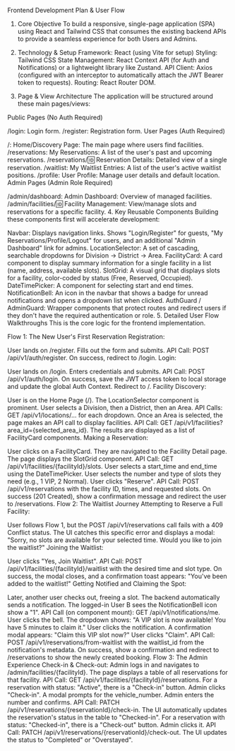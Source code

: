 Frontend Development Plan & User Flow

1. Core Objective
   To build a responsive, single-page application (SPA) using React and Tailwind CSS that consumes the existing backend APIs to provide a seamless experience for both Users and Admins.

2. Technology & Setup
   Framework: React (using Vite for setup)
   Styling: Tailwind CSS
   State Management: React Context API (for Auth and Notifications) or a lightweight library like Zustand.
   API Client: Axios (configured with an interceptor to automatically attach the JWT Bearer token to requests).
   Routing: React Router DOM.
3. Page & View Architecture
   The application will be structured around these main pages/views:

Public Pages (No Auth Required)

/login: Login form.
/register: Registration form.
User Pages (Auth Required)

/: Home/Discovery Page: The main page where users find facilities.
/reservations: My Reservations: A list of the user's past and upcoming reservations.
/reservations/:id: Reservation Details: Detailed view of a single reservation.
/waitlist: My Waitlist Entries: A list of the user's active waitlist positions.
/profile: User Profile: Manage user details and default location.
Admin Pages (Admin Role Required)

/admin/dashboard: Admin Dashboard: Overview of managed facilities.
/admin/facilities/:id: Facility Management: View/manage slots and reservations for a specific facility. 4. Key Reusable Components
Building these components first will accelerate development:

Navbar: Displays navigation links. Shows "Login/Register" for guests, "My Reservations/Profile/Logout" for users, and an additional "Admin Dashboard" link for admins.
LocationSelector: A set of cascading, searchable dropdowns for Division -> District -> Area.
FacilityCard: A card component to display summary information for a single facility in a list (name, address, available slots).
SlotGrid: A visual grid that displays slots for a facility, color-coded by status (Free, Reserved, Occupied).
DateTimePicker: A component for selecting start and end times.
NotificationBell: An icon in the navbar that shows a badge for unread notifications and opens a dropdown list when clicked.
AuthGuard / AdminGuard: Wrapper components that protect routes and redirect users if they don't have the required authentication or role. 5. Detailed User Flow Walkthroughs
This is the core logic for the frontend implementation.

Flow 1: The New User's First Reservation
Registration:

User lands on /register.
Fills out the form and submits.
API Call: POST /api/v1/auth/register.
On success, redirect to /login.
Login:

User lands on /login.
Enters credentials and submits.
API Call: POST /api/v1/auth/login.
On success, save the JWT access token to local storage and update the global Auth Context. Redirect to /.
Facility Discovery:

User is on the Home Page (/).
The LocationSelector component is prominent. User selects a Division, then a District, then an Area.
API Calls: GET /api/v1/locations/... for each dropdown.
Once an Area is selected, the page makes an API call to display facilities.
API Call: GET /api/v1/facilities?area_id={selected_area_id}.
The results are displayed as a list of FacilityCard components.
Making a Reservation:

User clicks on a FacilityCard. They are navigated to the Facility Detail page.
The page displays the SlotGrid component.
API Call: GET /api/v1/facilities/{facilityId}/slots.
User selects a start_time and end_time using the DateTimePicker.
User selects the number and type of slots they need (e.g., 1 VIP, 2 Normal).
User clicks "Reserve".
API Call: POST /api/v1/reservations with the facility ID, times, and requested slots.
On success (201 Created), show a confirmation message and redirect the user to /reservations.
Flow 2: The Waitlist Journey
Attempting to Reserve a Full Facility:

User follows Flow 1, but the POST /api/v1/reservations call fails with a 409 Conflict status.
The UI catches this specific error and displays a modal: "Sorry, no slots are available for your selected time. Would you like to join the waitlist?"
Joining the Waitlist:

User clicks "Yes, Join Waitlist".
API Call: POST /api/v1/facilities/{facilityId}/waitlist with the desired time and slot type.
On success, the modal closes, and a confirmation toast appears: "You've been added to the waitlist!"
Getting Notified and Claiming the Spot:

Later, another user checks out, freeing a slot. The backend automatically sends a notification.
The logged-in User B sees the NotificationBell icon show a "1".
API Call (on component mount): GET /api/v1/notifications/me.
User clicks the bell. The dropdown shows: "A VIP slot is now available! You have 5 minutes to claim it."
User clicks the notification. A confirmation modal appears: "Claim this VIP slot now?"
User clicks "Claim".
API Call: POST /api/v1/reservations/from-waitlist with the waitlist_id from the notification's metadata.
On success, show a confirmation and redirect to /reservations to show the newly created booking.
Flow 3: The Admin Experience
Check-in & Check-out:
Admin logs in and navigates to /admin/facilities/{facilityId}.
The page displays a table of all reservations for that facility.
API Call: GET /api/v1/facilities/{facilityId}/reservations.
For a reservation with status: "Active", there is a "Check-in" button.
Admin clicks "Check-in". A modal prompts for the vehicle_number.
Admin enters the number and confirms.
API Call: PATCH /api/v1/reservations/{reservationId}/check-in.
The UI automatically updates the reservation's status in the table to "Checked-in".
For a reservation with status: "Checked-in", there is a "Check-out" button. Admin clicks it.
API Call: PATCH /api/v1/reservations/{reservationId}/check-out.
The UI updates the status to "Completed" or "Overstayed".
